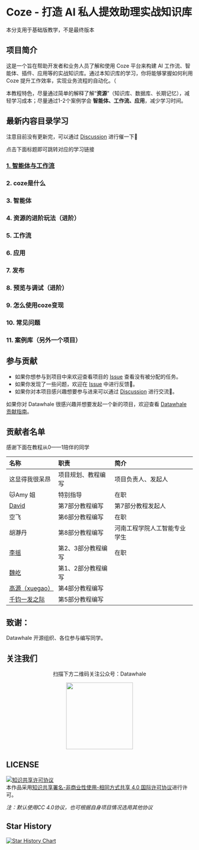 # Coze - 打造 AI 私人提效助理实战知识库

本分支用于基础版教学，不是最终版本

## 项目简介

这是一个旨在帮助开发者和业务人员了解和使用 Coze 平台来构建 AI 工作流、智能体、插件、应用等的实战知识库。通过本知识库的学习，你将能够掌握如何利用 Coze 提升工作效率，实现业务流程的自动化。（

本教程特色，尽量通过简单的解释了解“**资源**”（知识库、数据库、长期记忆），减轻学习成本；尽量通过1-2个案例学会 **智能体、工作流、应用**，减少学习时间。

## 最新内容目录学习
注意目前没有更新完，可以通过 [Discussion](/discussions) 进行催一下💬

点击下面标题即可跳转对应的学习链接

### [1. 智能体与工作流](./docs/1.%20Agents%20and%20workflows/README.md)


### 2. coze是什么


### 3. 智能体


### 4. 资源的进阶玩法（进阶）


### 5. 工作流


### 6. 应用

### 7. 发布



### 8. 预览与调试（进阶）


### 9. 怎么使用coze变现


### 10. 常见问题



### 11. 案例库（另外一个项目）



## 参与贡献

- 如果你想参与到项目中来欢迎查看项目的 [Issue](/issues) 查看没有被分配的任务。
- 如果你发现了一些问题，欢迎在 [Issue](/issues) 中进行反馈🐛。
- 如果你对本项目感兴趣想要参与进来可以通过 [Discussion](/discussions) 进行交流💬。

如果你对 Datawhale 很感兴趣并想要发起一个新的项目，欢迎查看 [Datawhale 贡献指南](https://github.com/datawhalechina/DOPMC#%E4%B8%BA-datawhale-%E5%81%9A%E5%87%BA%E8%B4%A1%E7%8C%AE)。

## 贡献者名单
感谢下面在教程从0——1陪伴的同学

| 名称                                         | 职责         | 简介             |
| :----------------------------------------- | :--------- | :------------- |
| 这显得我很呆昂                                    | 项目规划、教程编写  | 项目负责人、发起人      |
| 🐱Amy 姐                                    | 特别指导       | 在职             |
| [David](https://github.com/David-88)       | 第7部分教程编写   | 第7部分教程发起人      |
| 空飞                                         | 第6部分教程编写   | 在职             |
| 胡瀞丹                                        | 第8部分教程编写   | 河南工程学院人工智能专业学生 |
| [李摇](https://github.com/Yuki1996-ly)       | 第2、3部分教程编写 | 在职             |
| [魏屹](https://github.com/groyota13)         | 第1、2部分教程编写 |                |
| [高源（xuegao）](https://github.com/yaom2018)  | 第4部分教程编写   |                |
| [千钧一发之际](https://github.com/Foreverwonder) | 第5部分教程编写   |                |


## 致谢：
 Datawhale 开源组织、各位参与编写同学。


## 关注我们

<div align=center>
<p>扫描下方二维码关注公众号：Datawhale</p>
<img src="https://raw.githubusercontent.com/datawhalechina/pumpkin-book/master/res/qrcode.jpeg" width = "180" height = "180">
</div>

## LICENSE

<a rel="license" href="http://creativecommons.org/licenses/by-nc-sa/4.0/"><img alt="知识共享许可协议" style="border-width:0" src="https://img.shields.io/badge/license-CC%20BY--NC--SA%204.0-lightgrey" /></a><br />本作品采用<a rel="license" href="http://creativecommons.org/licenses/by-nc-sa/4.0/">知识共享署名-非商业性使用-相同方式共享 4.0 国际许可协议</a>进行许可。

*注：默认使用CC 4.0协议，也可根据自身项目情况选用其他协议*


## Star History

[![Star History Chart](https://api.star-history.com/svg?repos=datawhalechina/coze-ai-assistant&type=Date)](https://star-history.com/#datawhalechina/coze-ai-assistant&Date)
